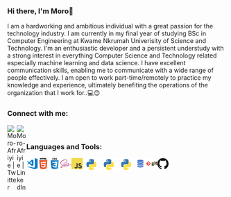 ### Hi there, I'm Moro👋

<!-- <img src="https://github.com/aibenStunner/aibenStunner/blob/master/res/header.gif" alt="banner that says Ebenezer Gadri-Akrong - undergraduate computer engineering student"> -->
I am a hardworking and ambitious individual with a great passion for the technology industry. I am currently in my final year of studying BSc in Computer Engineering at Kwame Nkrumah Univerisity of Science and Technology. I'm an enthusiastic developer and a persistent understudy with a strong interest in everything Computer Science and Technology related especially machine learning and data science. I have excellent communication skills, enabling me to communicate with a wide range of people effectively. I am open to work part-time/remotely to practice my knowledge and experience, ultimately benefiting the operations of the organization that I work for..💻😊
<!--
**Moro-Afriyie/Moro-Afriyie** is a ✨ _special_ ✨ repository because its `README.md` (this file) appears on your GitHub profile.

Here are some ideas to get you started:

- 🔭 I’m currently working on ...
- 🌱 I’m currently learning ...
- 👯 I’m looking to collaborate on ...
- 🤔 I’m looking for help with ...
- 💬 Ask me about ...
- 📫 How to reach me: ...
- 😄 Pronouns: ...
- ⚡ Fun fact: ...
-->

### Connect with me:

<!-- [<img align="left" alt="codeSTACKr.com" width="22px" src="https://raw.githubusercontent.com/iconic/open-iconic/master/svg/globe.svg" />][website] -->
[<img align="left" alt="Moro-Afriyie | Twitter" width="22px" src="https://cdn.jsdelivr.net/npm/simple-icons@v3/icons/twitter.svg" />][twitter]
[<img align="left" alt="Moro-Afriyie | LinkedIn" width="22px" src="https://cdn.jsdelivr.net/npm/simple-icons@v3/icons/linkedin.svg" />][linkedin]
<!-- [<img align="left" alt="codeSTACKr | Instagram" width="22px" src="https://cdn.jsdelivr.net/npm/simple-icons@v3/icons/instagram.svg" />][instagram] -->

<br />

### Languages and Tools:

<img align="left" alt="Visual Studio Code" width="26px" src="https://raw.githubusercontent.com/github/explore/80688e429a7d4ef2fca1e82350fe8e3517d3494d/topics/visual-studio-code/visual-studio-code.png" />
<img align="left" alt="HTML5" width="26px" src="https://raw.githubusercontent.com/github/explore/80688e429a7d4ef2fca1e82350fe8e3517d3494d/topics/html/html.png" />
<img align="left" alt="CSS3" width="26px" src="https://raw.githubusercontent.com/github/explore/80688e429a7d4ef2fca1e82350fe8e3517d3494d/topics/css/css.png" />
<img align="left" alt="Sass" width="26px" src="https://raw.githubusercontent.com/github/explore/80688e429a7d4ef2fca1e82350fe8e3517d3494d/topics/sass/sass.png" />
<img align="left" alt="JavaScript" width="26px" src="https://raw.githubusercontent.com/github/explore/80688e429a7d4ef2fca1e82350fe8e3517d3494d/topics/javascript/javascript.png" />
<!-- <img align="left" alt="React" width="26px" src="https://raw.githubusercontent.com/github/explore/80688e429a7d4ef2fca1e82350fe8e3517d3494d/topics/react/react.png" /> -->
<img align="left" alt="python" width="40px" height="30px" src="https://github.com/Moro-Afriyie/Moro-Afriyie/blob/main/logos/python-logo.png" />
<img align="left" alt="Tensorflow" width="40px" height="30px" src="https://github.com/Moro-Afriyie/Moro-Afriyie/blob/main/logos/python-logo.png" />
<img align="left" alt="JupyterNotebook" width="40px" height="30px" src="https://github.com/Moro-Afriyie/Moro-Afriyie/blob/main/logos/python-logo.png" />
<img align="left" alt="SQL" width="26px" src="https://raw.githubusercontent.com/github/explore/80688e429a7d4ef2fca1e82350fe8e3517d3494d/topics/sql/sql.png" />
<img align="left" alt="Git" width="26px" src="https://raw.githubusercontent.com/github/explore/80688e429a7d4ef2fca1e82350fe8e3517d3494d/topics/git/git.png" />
<img align="left" alt="GitHub" width="26px" src="https://raw.githubusercontent.com/github/explore/78df643247d429f6cc873026c0622819ad797942/topics/github/github.png" />
<!-- <img align="left" alt="Terminal" width="26px" src="https://raw.githubusercontent.com/github/explore/80688e429a7d4ef2fca1e82350fe8e3517d3494d/topics/terminal/terminal.png" /> -->

<br />
<br />

<!-- [website]: https://codeSTACKr.com -->
[twitter]: https://twitter.com/NkatieBorga
<!-- [instagram]: https://instagram.com/codeSTACKr -->
[linkedin]: https://www.linkedin.com/in/moro-owusu-afriyie-102594194/

